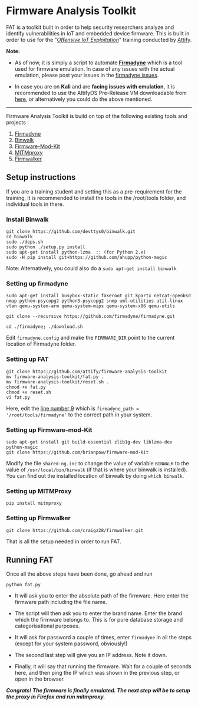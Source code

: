 # Firmware Analysis Toolkit 

FAT is a toolkit built in order to help security researchers analyze and identify vulnerabilities in IoT and embedded device firmware. This is built in order to use for the "*[Offensive IoT Exploitation](http://offensiveiotexploitation.com/)*" training conducted by [Attify](https://attify.com). 

**Note:** 

+ As of now, it is simply a script to automate **[Firmadyne](https://github.com/firmadyne/firmadyne)** which is a tool used for firmware emulation. In case of any issues with the actual emulation, please post your issues in the [firmadyne issues](https://github.com/firmadyne/firmadyne/issues).  

+ In case you are on **Kali** and are **facing issues with emulation**, it is recommended to use the AttifyOS Pre-Release VM downloadable from [here](http://tinyurl.com/attifyos), or alternatively you could do the above mentioned.  

---

Firmware Analysis Toolkit is build on top of the following existing tools and projects : 

1. [Firmadyne](https://github.com/firmadyne/firmadyne)
2. [Binwalk](https://github.com/devttys0/binwalk) 
3. [Firmware-Mod-Kit](https://github.com/mirror/firmware-mod-kit)
4. [MITMproxy](https://mitmproxy.org/) 
5. [Firmwalker](https://github.com/craigz28/firmwalker) 

## Setup instructions 

If you are a training student and setting this as a pre-requirement for the training, it is recommended to install the tools in the /root/tools folder, and individual tools in there. 

### Install Binwalk 

```
git clone https://github.com/devttys0/binwalk.git
cd binwalk
sudo ./deps.sh
sudo python ./setup.py install
sudo apt-get install python-lzma  :: (for Python 2.x) 
sudo -H pip install git+https://github.com/ahupp/python-magic
```

Note: Alternatively, you could also do a `sudo apt-get install binwalk`


### Setting up firmadyne 

`sudo apt-get install busybox-static fakeroot git kpartx netcat-openbsd nmap python-psycopg2 python3-psycopg2 snmp uml-utilities util-linux vlan qemu-system-arm qemu-system-mips qemu-system-x86 qemu-utils`

`git clone --recursive https://github.com/firmadyne/firmadyne.git`

`cd ./firmadyne; ./download.sh`

Edit `firmadyne.config` and make the `FIRMWARE_DIR` point to the current location of Firmadyne folder. 

### Setting up FAT

```
git clone https://github.com/attify/firmware-analysis-toolkit
mv firmware-analysis-toolkit/fat.py .
mv firmware-analysis-toolkit/reset.sh .
chmod +x fat.py 
chmod +x reset.sh
vi fat.py
```
Here, edit the [line number 9](https://github.com/attify/firmware-analysis-toolkit/blob/master/fat.py#L9) which is `firmadyne_path = '/root/tools/firmadyne'` to the correct path in your system.

### Setting up Firmware-mod-Kit 

```
sudo apt-get install git build-essential zlib1g-dev liblzma-dev python-magic
git clone https://github.com/brianpow/firmware-mod-kit
```
Modify the file `shared-ng.inc` to change the value of variable `BINWALK` to the value of `/usr/local/bin/binwalk` (if that is where your binwalk is installed). You can find out the installed location of binwalk by doing `which binwalk`. 

### Setting up MITMProxy 

`pip install mitmproxy` 

### Setting up Firmwalker 

`git clone https://github.com/craigz28/firmwalker.git` 

That is all the setup needed in order to run FAT. 

## Running FAT 

Once all the above steps have been done, go ahead and run 

`python fat.py` 

+ It will ask you to enter the absolute path of the firmware. Here enter the firmware path including the file name. 

+ The script will then ask you to enter the brand name. Enter the brand which the firmware belongs to. This is for pure database storage and categorisational purposes. 

+ It will ask for password a couple of times, enter `firmadyne` in all the steps (except for your system password, obviously!)

+ The second last step will give you an IP address. Note it down. 

+ Finally, it will say that running the firmware. Wait for a couple of seconds here, and then ping the IP which was shown in the previous step, or open in the browser. 

***Congrats! The firmware is finally emulated. The next step will be to setup the proxy in Firefox and run mitmproxy.***
